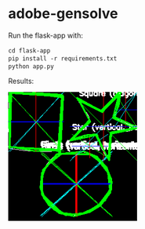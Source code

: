 # adobe-gensolve

Run the flask-app with:
```
cd flask-app
pip install -r requirements.txt
python app.py
```

Results:


![Result](/solutions/isolated.png "isolated.csv")
